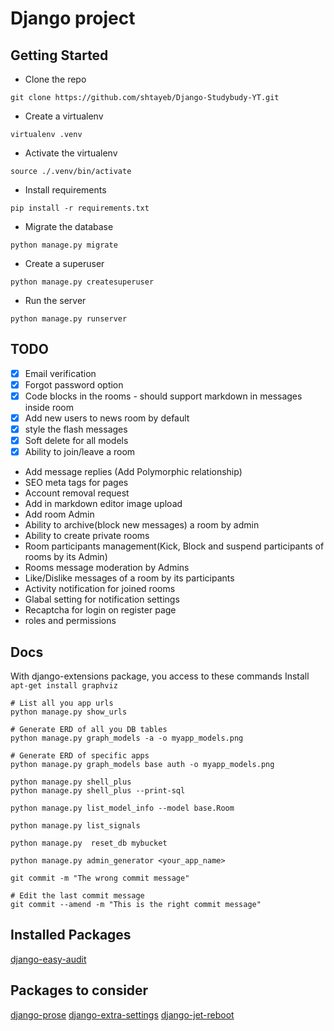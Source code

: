 # Django project

## Getting Started

- Clone the repo

```shell
git clone https://github.com/shtayeb/Django-Studybudy-YT.git
```

- Create a virtualenv

```shell
virtualenv .venv
```

- Activate the virtualenv

```shell
source ./.venv/bin/activate
```

- Install requirements

```shell
pip install -r requirements.txt
```

- Migrate the database

```shell
python manage.py migrate
```

- Create a superuser

```shell
python manage.py createsuperuser
```

- Run the server

```shell
python manage.py runserver
```

## TODO

- [x] Email verification
- [x] Forgot password option
- [x] Code blocks in the rooms - should support markdown in messages inside room
- [x] Add new users to news room by default
- [x] style the flash messages
- [x] Soft delete for all models
- [x] Ability to join/leave a room
- Add message replies (Add Polymorphic relationship)
- SEO meta tags for pages
- Account removal request
- Add in markdown editor image upload
- Add room Admin
- Ability to archive(block new messages) a room by admin
- Ability to create private rooms
- Room participants management(Kick, Block and suspend participants of rooms by its Admin)
- Rooms message moderation by Admins
- Like/Dislike messages of a room by its participants
- Activity notification for joined rooms
- Glabal setting for notification settings
- Recaptcha for login on register page
- roles and permissions

## Docs

With django-extensions package, you access to these commands
Install `apt-get install graphviz`

```shell
# List all you app urls
python manage.py show_urls

# Generate ERD of all you DB tables
python manage.py graph_models -a -o myapp_models.png

# Generate ERD of specific apps
python manage.py graph_models base auth -o myapp_models.png

python manage.py shell_plus
python manage.py shell_plus --print-sql

python manage.py list_model_info --model base.Room

python manage.py list_signals

python manage.py  reset_db mybucket

python manage.py admin_generator <your_app_name>

```



```shell
git commit -m "The wrong commit message"

# Edit the last commit message
git commit --amend -m "This is the right commit message"
```

## Installed Packages
[django-easy-audit](https://github.com/soynatan/django-easy-audit)

## Packages to consider
[django-prose](https://github.com/withlogicco/django-prose)
[django-extra-settings](https://github.com/fabiocaccamo/django-extra-settings)
[django-jet-reboot](https://github.com/assem-ch/django-jet-reboot)